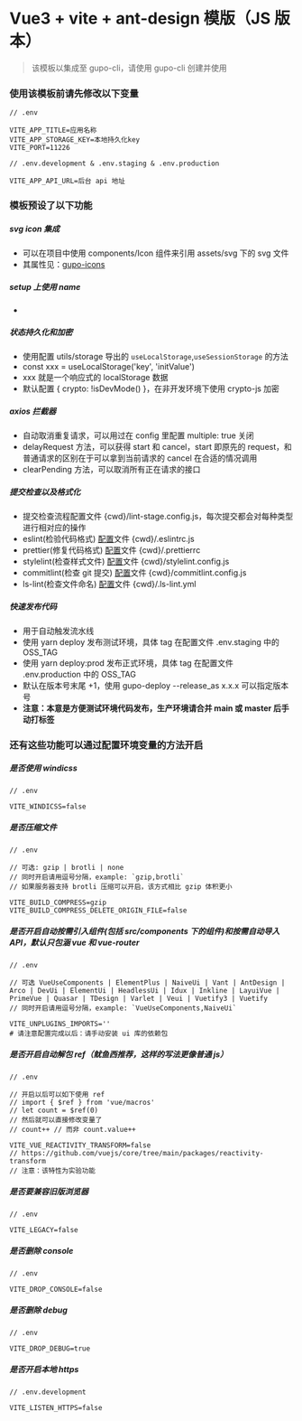 # Vue3 + vite + ant-design 模版（JS 版本）

> 该模板以集成至 gupo-cli，请使用 gupo-cli 创建并使用

### 使用该模板前请先修改以下变量

```
// .env

VITE_APP_TITLE=应用名称
VITE_APP_STORAGE_KEY=本地持久化key
VITE_PORT=11226
```

```
// .env.development & .env.staging & .env.production

VITE_APP_API_URL=后台 api 地址
```

### 模板预设了以下功能

##### svg icon 集成

-   可以在项目中使用 components/Icon 组件来引用 assets/svg 下的 svg 文件
-   其属性见：[gupo-icons](https://release.group-ds.com/gupo-icons/#/docs)

##### setup 上使用 name

-   <script setup name="MyComponent">...</script>

##### 状态持久化和加密

-   使用配置 utils/storage 导出的 `useLocalStorage`,`useSessionStorage` 的方法
-   const xxx = useLocalStorage('key', 'initValue')
-   xxx 就是一个响应式的 localStorage 数据
-   默认配置 { crypto: !isDevMode() }，在非开发环境下使用 crypto-js 加密

##### axios 拦截器

-   自动取消重复请求，可以用过在 config 里配置 multiple: true 关闭
-   delayRequest 方法，可以获得 start 和 cancel，start 即原先的 request，和普通请求的区别在于可以拿到当前请求的 cancel 在合适的情况调用
-   clearPending 方法，可以取消所有正在请求的接口

##### 提交检查以及格式化

-   提交检查流程配置文件 {cwd}/lint-stage.config.js，每次提交都会对每种类型进行相对应的操作
-   eslint(检验代码格式) [配置](https://eslint.org/docs/latest/user-guide/configuring/)文件 {cwd}/.eslintrc.js
-   prettier(修复代码格式) [配置](https://prettier.io/docs/en/configuration.html)文件 {cwd}/.prettierrc
-   stylelint(检查样式文件) [配置](https://stylelint.io/user-guide/configure/)文件 {cwd}/stylelint.config.js
-   commitlint(检查 git 提交) [配置](https://commitlint.js.org/#/reference-configuration)文件 {cwd}/commitlint.config.js
-   ls-lint(检查文件命名) [配置](https://ls-lint.org/1.x/configuration/the-rules.html)文件 {cwd}/.ls-lint.yml

##### 快速发布代码

-   用于自动触发流水线
-   使用 yarn deploy 发布测试环境，具体 tag 在配置文件 .env.staging 中的 OSS_TAG
-   使用 yarn deploy:prod 发布正式环境，具体 tag 在配置文件 .env.production 中的 OSS_TAG
-   默认在版本号末尾 +1，使用 gupo-deploy --release_as x.x.x 可以指定版本号
-   **注意：本意是方便测试环境代码发布，生产环境请合并 main 或 master 后手动打标签**

### 还有这些功能可以通过配置环境变量的方法开启

##### 是否使用 windicss

```
// .env

VITE_WINDICSS=false
```

##### 是否压缩文件

```
// .env

// 可选: gzip | brotli | none
// 同时开启请用逗号分隔，example: `gzip,brotli`
// 如果服务器支持 brotli 压缩可以开启，该方式相比 gzip 体积更小

VITE_BUILD_COMPRESS=gzip
VITE_BUILD_COMPRESS_DELETE_ORIGIN_FILE=false
```

##### 是否开启自动按需引入组件(包括 src/components 下的组件)和按需自动导入 API，默认只包涵 vue 和 vue-router

```
// .env

// 可选 VueUseComponents | ElementPlus | NaiveUi | Vant | AntDesign | Arco | DevUi | ElementUi | HeadlessUi | Idux | Inkline | LayuiVue | PrimeVue | Quasar | TDesign | Varlet | Veui | Vuetify3 | Vuetify
// 同时开启请用逗号分隔，example: `VueUseComponents,NaiveUi`

VITE_UNPLUGINS_IMPORTS=''
# 请注意配置完成以后：请手动安装 ui 库的依赖包
```

##### 是否开启自动解包 ref（鱿鱼西推荐，这样的写法更像普通 js）

```
// .env

// 开启以后可以如下使用 ref
// import { $ref } from 'vue/macros'
// let count = $ref(0)
// 然后就可以直接修改变量了
// count++ // 而非 count.value++

VITE_VUE_REACTIVITY_TRANSFORM=false
// https://github.com/vuejs/core/tree/main/packages/reactivity-transform
// 注意：该特性为实验功能
```

##### 是否要兼容旧版浏览器

```
// .env

VITE_LEGACY=false
```

##### 是否删除 console

```
// .env

VITE_DROP_CONSOLE=false
```

##### 是否删除 debug

```
// .env

VITE_DROP_DEBUG=true
```

##### 是否开启本地 https

```
// .env.development

VITE_LISTEN_HTTPS=false
```
